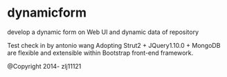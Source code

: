 dynamicform
===========

develop a dynamic form on Web UI and dynamic data of repository

Test check in by antonio wang
Adopting Strut2 + JQuery1.10.0 + MongoDB are flexible and extensible within Bootstrap front-end framework.

@Copyright 2014-
zlj11121

